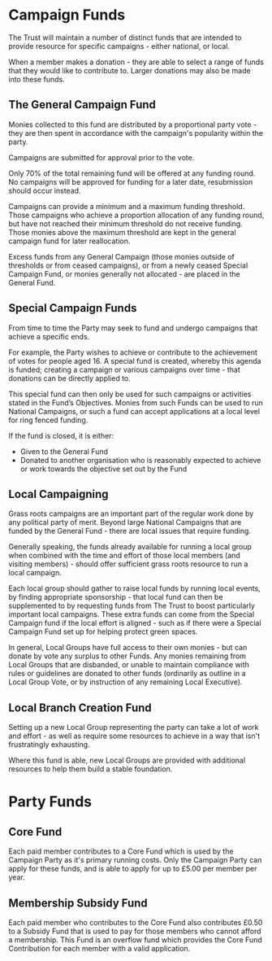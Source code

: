 # Campaign Funds

The Trust will maintain a number of distinct funds that are intended to provide resource for specific campaigns - either national, or local.

When a member makes a donation - they are able to select a range of funds that they would like to contribute to. Larger donations may also be made into these funds.

## The General Campaign Fund

Monies collected to this fund are distributed by a proportional party vote - they are then spent in accordance with the campaign's popularity within the party.

Campaigns are submitted for approval prior to the vote.

Only 70% of the total remaining fund will be offered at any funding round. No campaigns will be approved for funding for a later date, resubmission should occur instead.

Campaigns can provide a minimum and a maximum funding threshold. Those campaigns who achieve a proportion allocation of any funding round, but have not reached their minimum threshold do not receive funding. Those monies above the maximum threshold are kept in the general campaign fund for later reallocation.

Excess funds from any General Campaign (those monies outside of thresholds or from ceased campaigns), or from a newly ceased Special Campaign Fund, or monies generally not allocated - are placed in the General Fund.

## Special Campaign Funds

From time to time the Party may seek to fund and undergo campaigns that achieve a specific ends.

For example, the Party wishes to achieve or contribute to the achievement of votes for people aged 16. A special fund is created, whereby this agenda is funded; creating a campaign or various campaigns over time - that donations can be directly applied to.

This special fund can then only be used for such campaigns or activities stated in the Fund’s Objectives. Monies from such Funds can be used to run National Campaigns, or such a fund can accept applications at a local level for ring fenced funding.

If the fund is closed, it is either:

* Given to the General Fund
* Donated to another organisation who is reasonably expected to achieve or work towards the objective set out by the Fund

## Local Campaigning

Grass roots campaigns are an important part of the regular work done by any political party of merit. Beyond large National Campaigns that are funded by the General Fund - there are local issues that require funding.

Generally speaking, the funds already available for running a local group when combined with the time and effort of those local members (and visiting members) - should offer sufficient grass roots resource to run a local campaign.

Each local group should gather to raise local funds by running local events, by finding appropriate sponsorship - that local fund can then be supplemented to by requesting funds from The Trust to boost particularly important local campaigns. These extra funds can come from the Special Campaign fund if the local effort is aligned - such as if there were a Special Campaign Fund set up for helping protect green spaces.

In general, Local Groups have full access to their own monies - but can donate by vote any surplus to other Funds. Any monies remaining from Local Groups that are disbanded, or unable to maintain compliance with rules or guidelines are donated to other funds (ordinarily as outline in a Local Group Vote, or by instruction of any remaining Local Executive).

## Local Branch Creation Fund

Setting up a new Local Group representing the party can take a lot of work and effort - as well as require some resources to achieve in a way that isn't frustratingly exhausting.

Where this fund is able, new Local Groups are provided with additional resources to help them build a stable foundation.

# Party Funds

## Core Fund

Each paid member contributes to a Core Fund which is used by the Campaign Party as it's primary running costs. Only the Campaign Party can apply for these funds, and is able to apply for up to £5.00 per member per year.

## Membership Subsidy Fund

Each paid member who contributes to the Core Fund also contributes £0.50 to a Subsidy Fund that is used to pay for those members who cannot afford a membership. This Fund is an overflow fund which provides the Core Fund Contribution for each member with a valid application.
